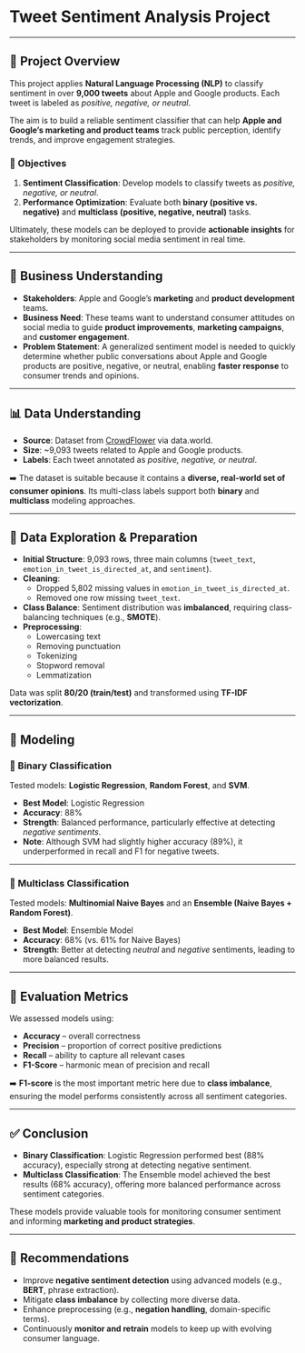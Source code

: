 
# Tweet Sentiment Analysis Project

---

## 📌 Project Overview

This project applies **Natural Language Processing (NLP)** to classify sentiment in over **9,000 tweets** about Apple and Google products. Each tweet is labeled as *positive, negative, or neutral*.  

The aim is to build a reliable sentiment classifier that can help **Apple and Google’s marketing and product teams** track public perception, identify trends, and improve engagement strategies.  

### 🎯 Objectives
1. **Sentiment Classification**: Develop models to classify tweets as *positive, negative, or neutral*.  
2. **Performance Optimization**: Evaluate both **binary (positive vs. negative)** and **multiclass (positive, negative, neutral)** tasks.  

Ultimately, these models can be deployed to provide **actionable insights** for stakeholders by monitoring social media sentiment in real time.

---

## 💼 Business Understanding

- **Stakeholders**: Apple and Google’s **marketing** and **product development** teams.  
- **Business Need**: These teams want to understand consumer attitudes on social media to guide **product improvements**, **marketing campaigns**, and **customer engagement**.  
- **Problem Statement**: A generalized sentiment model is needed to quickly determine whether public conversations about Apple and Google products are positive, negative, or neutral, enabling **faster response** to consumer trends and opinions.  

---

## 📊 Data Understanding

- **Source**: Dataset from [CrowdFlower](https://data.world/crowdflower/brands-and-product-emotions) via data.world.  
- **Size**: ~9,093 tweets related to Apple and Google products.  
- **Labels**: Each tweet annotated as *positive, negative, or neutral*.  

➡️ The dataset is suitable because it contains a **diverse, real-world set of consumer opinions**. Its multi-class labels support both **binary** and **multiclass** modeling approaches.

---

## 🔎 Data Exploration & Preparation

- **Initial Structure**: 9,093 rows, three main columns (`tweet_text`, `emotion_in_tweet_is_directed_at`, and `sentiment`).  
- **Cleaning**:
  - Dropped 5,802 missing values in `emotion_in_tweet_is_directed_at`.  
  - Removed one row missing `tweet_text`.  
- **Class Balance**: Sentiment distribution was **imbalanced**, requiring class-balancing techniques (e.g., **SMOTE**).  
- **Preprocessing**:
  - Lowercasing text  
  - Removing punctuation  
  - Tokenizing  
  - Stopword removal  
  - Lemmatization  

Data was split **80/20 (train/test)** and transformed using **TF-IDF vectorization**.  

---

## 🤖 Modeling

### 🔹 Binary Classification
Tested models: **Logistic Regression**, **Random Forest**, and **SVM**.  

- **Best Model**: Logistic Regression  
- **Accuracy**: 88%  
- **Strength**: Balanced performance, particularly effective at detecting *negative sentiments*.  
- **Note**: Although SVM had slightly higher accuracy (89%), it underperformed in recall and F1 for negative tweets.  

---

### 🔹 Multiclass Classification
Tested models: **Multinomial Naive Bayes** and an **Ensemble (Naive Bayes + Random Forest)**.  

- **Best Model**: Ensemble Model  
- **Accuracy**: 68% (vs. 61% for Naive Bayes)  
- **Strength**: Better at detecting *neutral* and *negative* sentiments, leading to more balanced results.  


---

## 📏 Evaluation Metrics

We assessed models using:  

- **Accuracy** – overall correctness  
- **Precision** – proportion of correct positive predictions  
- **Recall** – ability to capture all relevant cases  
- **F1-Score** – harmonic mean of precision and recall  

➡️ **F1-score** is the most important metric here due to **class imbalance**, ensuring the model performs consistently across all sentiment categories.

---

## ✅ Conclusion

- **Binary Classification**: Logistic Regression performed best (88% accuracy), especially strong at detecting negative sentiment.  
- **Multiclass Classification**: The Ensemble model achieved the best results (68% accuracy), offering more balanced performance across sentiment categories.  

These models provide valuable tools for monitoring consumer sentiment and informing **marketing and product strategies**.

---

## 📌 Recommendations

- Improve **negative sentiment detection** using advanced models (e.g., **BERT**, phrase extraction).  
- Mitigate **class imbalance** by collecting more diverse data.  
- Enhance preprocessing (e.g., **negation handling**, domain-specific terms).  
- Continuously **monitor and retrain** models to keep up with evolving consumer language.  


